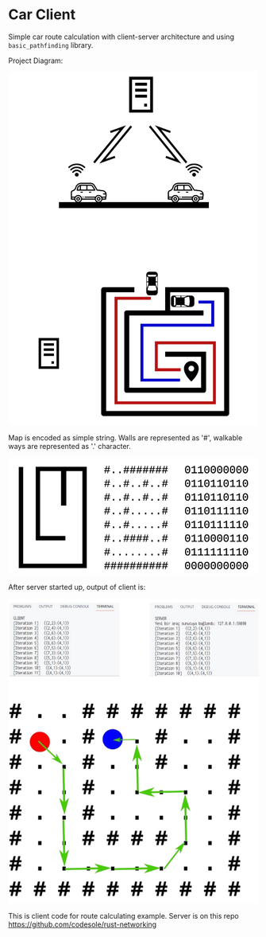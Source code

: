 # Car Client
Simple car route calculation with client-server architecture and using `basic_pathfinding` library.

Project Diagram:

![Project Diagram](image.png)

Map is encoded as simple string. Walls are represented as '#', walkable ways are represented as '.' character.

![Alt text](image-1.png)

After server started up, output of client is:

![Alt text](image-2.png)

This is client code for route calculating example. Server is on this repo https://github.com/codesole/rust-networking